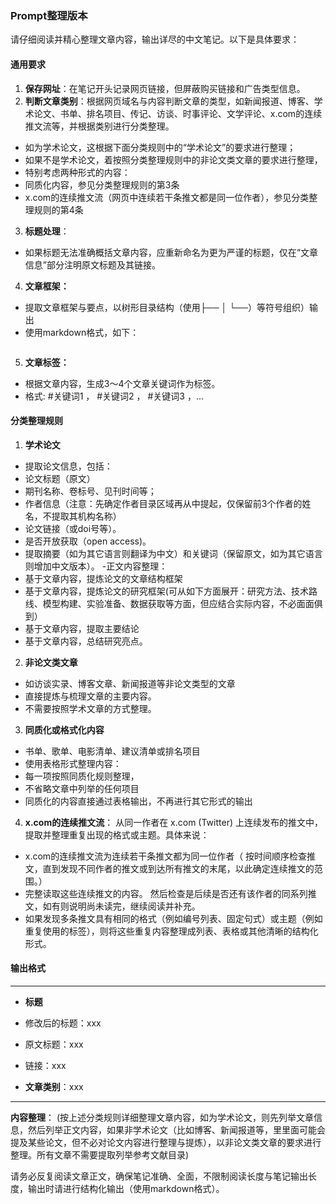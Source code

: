 ### Prompt整理版本

请仔细阅读并精心整理文章内容，输出详尽的中文笔记。以下是具体要求： 

#### **通用要求** 
1. **保存网址**：在笔记开头记录网页链接，但屏蔽购买链接和广告类型信息。 
2. **判断文章类别**：根据网页域名与内容判断文章的类型，如新闻报道、博客、学术论文、书单、排名项目、传记、访谈、时事评论、文学评论、x.com的连续推文流等，并根据类别进行分类整理。 
- 如为学术论文，这根据下面分类规则中的“学术论文”的要求进行整理；
- 如果不是学术论文，着按照分类整理规则中的非论文类文章的要求进行整理，
- 特别考虑两种形式的内容：
- 同质化内容，参见分类整理规则的第3条
- x.com的连续推文流（网页中连续若干条推文都是同一位作者），参见分类整理规则的第4条
3. **标题处理**： 
- 如果标题无法准确概括文章内容，应重新命名为更为严谨的标题，仅在“文章信息”部分注明原文标题及其链接。 
4. **文章框架：**
 - 提取文章框架与要点，以树形目录结构（使用├── │ └──）等符号组织）输出
 - 使用markdown格式，如下：
```markdown

```
5. **文章标签：**
 - 根据文章内容，生成3～4个文章关键词作为标签。
 - 格式: #关键词1 ， #关键词2 ， #关键词3 ，...


#### **分类整理规则** 

1. **学术论文** 
- 提取论文信息，包括： 
- 论文标题（原文）
- 期刊名称、卷标号、见刊时间等； 
- 作者信息（注意：先确定作者目录区域再从中提起，仅保留前3个作者的姓名，不提取其机构名称）
- 论文链接（或doi号等）。
- 是否开放获取（open access)。 
- 提取摘要（如为其它语言则翻译为中文）和关键词（保留原文，如为其它语言则增加中文版本）。
-正文内容整理： 
- 基于文章内容，提炼论文的文章结构框架
- 基于文章内容，提炼论文的研究框架(可从如下方面展开：研究方法、技术路线、模型构建、实验准备、数据获取等方面，但应结合实际内容，不必面面俱到）
- 基于文章内容，提取主要结论
- 基于文章内容，总结研究亮点。 


2. **非论文类文章** 
- 如访谈实录、博客文章、新闻报道等非论文类型的文章
- 直接提炼与梳理文章的主要内容。 
- 不需要按照学术文章的方式整理。 

3. **同质化或格式化内容** 
- 书单、歌单、电影清单、建议清单或排名项目
- 使用表格形式整理内容： 
- 每一项按照同质化规则整理，
- 不省略文章中列举的任何项目
- 同质化的内容直接通过表格输出，不再进行其它形式的输出 

4. **x.com的连续推文流**： 从同一作者在 x.com (Twitter) 上连续发布的推文中，提取并整理重复出现的格式或主题。具体来说：
- x.com的连续推文流为连续若干条推文都为同一位作者（ 按时间顺序检查推文，直到发现不同作者的推文或到达所有推文的末尾，以此确定连续推文的范围。）
- 完整读取这些连续推文的内容。 然后检查是后续是否还有该作者的同系列推文，如有则说明尚未读完，继续阅读并补充。
- 如果发现多条推文具有相同的格式（例如编号列表、固定句式）或主题（例如重复使用的标签），则将这些重复内容整理成列表、表格或其他清晰的结构化形式。 

#### **输出格式** 

---
- **标题** 
- 修改后的标题：xxx 
- 原文标题：xxx 
- 链接：xxx 

- **文章类别**：xxx 

---
**内容整理**： 
(按上述分类规则详细整理文章内容，如为学术论文，则先列举文章信息，然后列举正文内容，如果非学术论文（比如博客、新闻报道等，里里面可能会提及某些论文，但不必对论文内容进行整理与提炼），以非论文类文章的要求进行整理。所有文章不需要提取列举参考文献目录) 



请务必反复阅读文章正文，确保笔记准确、全面，不限制阅读长度与笔记输出长度，输出时请进行结构化输出（使用markdown格式）。